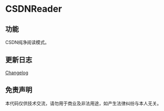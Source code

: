 # CSDNReader

## 功能

CSDN纯净阅读模式。

## 更新日志

[Changelog](./Changelog.md)

## 免责声明

本代码仅供技术交流，请勿用于商业及非法用途，如产生法律纠纷与本人无关。